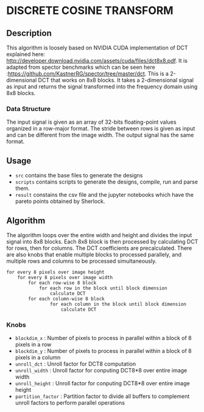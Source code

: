# DISCRETE COSINE TRANSFORM

## Description

This algorithm is loosely based on NVIDIA CUDA implementation of DCT explained here: http://developer.download.nvidia.com/assets/cuda/files/dct8x8.pdf. 
It is adapted from spector benchmarks which can be seen here :https://github.com/KastnerRG/spector/tree/master/dct. This is a 2-dimensional DCT that works on 8x8 blocks. It takes a 2-dimensional signal as input and returns the signal transformed into the frequency domain using 8x8 blocks.

### Data Structure

The input signal is given as an array of 32-bits floating-point values organized in a row-major format. The stride between rows is given as input and can be different from the image width. The output signal has the same format.

## Usage

* `src` contains the base files to generate the designs
* `scripts` contains scripts to generate the designs, compile, run and parse them.
* `result` constains the csv file and the jupyter notebooks which have the pareto points obtained by Sherlock.

## Algorithm

The algorithm loops over the entire width and height and divides the input signal into 8x8 blocks. 
Each 8x8 block is then processed by calculating DCT for rows, then for columns. The DCT coefficients are precalculated. There are also knobs that enable multiple blocks to processed parallely, and multiple rows and columns to be processed simultaneously.

```
for every 8 pixels over image height
	for every 8 pixels over image width
		for each row-wise 8 block 
			for each row in the block until block dimension 
				calculate DCT
	  	for each column-wise 8 block 
	    		for each column in the block until block dimension 
		    		calculate DCT
```
### Knobs

- `blockdim_x`       : Number of pixels to process in parallel within a block of 8 pixels in a row
- `blockdim_y`       : Number of pixels to process in parallel within a block of 8 pixels in a column
- `unroll_dct`       : Unroll factor for DCT8 computation
- `unroll_width`     : Unroll factor for conputing DCT8*8 over entire image width
- `unroll_height`    : Unroll factor for conputing DCT8*8 over entire image height
- `partition_factor` : Partition factor to divide all buffers to complement unroll factors to perform parallel operations
